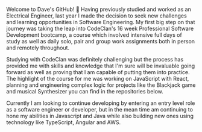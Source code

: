 Welcome to Dave's GitHub! 👋 
Having previously studied and worked as an Electrical Engineer, last year I made the decision to seek new challenges and learning opportunities in Software Engineering. My first big step on that journey was taking the leap into CodeClan's 16 week Professional Software Development bootcamp, a course which involved intensive full days of study as well as daily solo, pair and group work assignments both in person and remotely throughout.

Studying with CodeClan was definitely challenging but the process has provided me with skills and knowledge that I'm sure will be invaluable going forward as well as proving that I am capable of putting them into practice. The highlight of the course for me was working on JavaScript with React, planning and engineering complex logic for projects like the Blackjack game and musical Synthesizer you can find in the repositories below.

Currently I am looking to continue developing by entering an entry level role as a software engineer or developer, but in the mean time am continuing to hone my abilities in Javascript and Java while also building new ones using technology like TypeScript, Angular and AWS.


